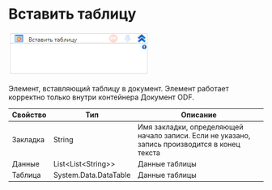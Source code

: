 # Вставить таблицу

![](<../../../../.gitbook/assets/image (552).png>)

Элемент, вставляющий таблицу в документ. Элемент работает корректно только внутри контейнера Документ ODF.

| Свойство | Тип                   | Описание                                                                                      |
| -------- | --------------------- | --------------------------------------------------------------------------------------------- |
| Закладка | String                | Имя закладки, определяющей начало записи. Если не указано, запись производится в конец текста |
| Данные   | List\<List\<String>>  | Данные таблицы                                                                                |
| Таблица  | System.Data.DataTable | Данные таблицы                                                                                |

